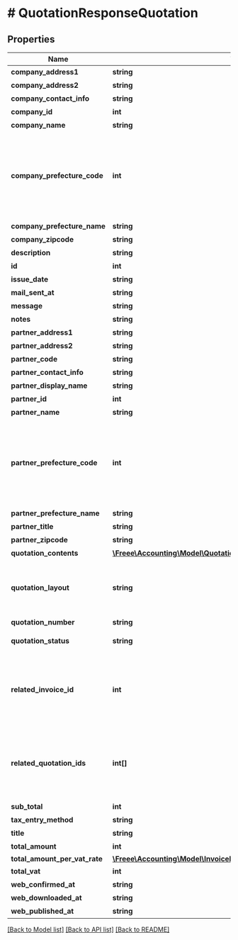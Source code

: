 # # QuotationResponseQuotation

## Properties

Name | Type | Description | Notes
------------ | ------------- | ------------- | -------------
**company_address1** | **string** | 市区町村・番地 | [optional]
**company_address2** | **string** | 建物名・部屋番号など | [optional]
**company_contact_info** | **string** | 事業所担当者名 | [optional]
**company_id** | **int** | 事業所ID |
**company_name** | **string** | 事業所名 |
**company_prefecture_code** | **int** | 都道府県コード（-1: 設定しない、0:北海道、1:青森、2:岩手、3:宮城、4:秋田、5:山形、6:福島、7:茨城、8:栃木、9:群馬、10:埼玉、11:千葉、12:東京、13:神奈川、14:新潟、15:富山、16:石川、17:福井、18:山梨、19:長野、20:岐阜、21:静岡、22:愛知、23:三重、24:滋賀、25:京都、26:大阪、27:兵庫、28:奈良、29:和歌山、30:鳥取、31:島根、32:岡山、33:広島、34:山口、35:徳島、36:香川、37:愛媛、38:高知、39:福岡、40:佐賀、41:長崎、42:熊本、43:大分、44:宮崎、45:鹿児島、46:沖縄 | [optional]
**company_prefecture_name** | **string** | 都道府県 | [optional]
**company_zipcode** | **string** | 郵便番号 | [optional]
**description** | **string** | 概要 | [optional]
**id** | **int** | 見積書ID |
**issue_date** | **string** | 見積日 (yyyy-mm-dd) |
**mail_sent_at** | **string** | メール送信日時(最新) | [optional]
**message** | **string** | メッセージ | [optional]
**notes** | **string** | 備考 | [optional]
**partner_address1** | **string** | 市区町村・番地 | [optional]
**partner_address2** | **string** | 建物名・部屋番号など | [optional]
**partner_code** | **string** | 取引先コード | [optional]
**partner_contact_info** | **string** | 取引先担当者名 | [optional]
**partner_display_name** | **string** | 見積書に表示する取引先名 | [optional]
**partner_id** | **int** | 取引先ID |
**partner_name** | **string** | 取引先名 | [optional]
**partner_prefecture_code** | **int** | 都道府県コード（-1: 設定しない、0:北海道、1:青森、2:岩手、3:宮城、4:秋田、5:山形、6:福島、7:茨城、8:栃木、9:群馬、10:埼玉、11:千葉、12:東京、13:神奈川、14:新潟、15:富山、16:石川、17:福井、18:山梨、19:長野、20:岐阜、21:静岡、22:愛知、23:三重、24:滋賀、25:京都、26:大阪、27:兵庫、28:奈良、29:和歌山、30:鳥取、31:島根、32:岡山、33:広島、34:山口、35:徳島、36:香川、37:愛媛、38:高知、39:福岡、40:佐賀、41:長崎、42:熊本、43:大分、44:宮崎、45:鹿児島、46:沖縄 | [optional]
**partner_prefecture_name** | **string** | 都道府県 | [optional]
**partner_title** | **string** | 敬称（御中、様、(空白)の3つから選択） |
**partner_zipcode** | **string** | 郵便番号 | [optional]
**quotation_contents** | [**\Freee\Accounting\Model\QuotationIndexResponseQuotationContents[]**](QuotationIndexResponseQuotationContents.md) | 見積内容 | [optional]
**quotation_layout** | **string** | 見積書レイアウト * &#x60;default_classic&#x60; - レイアウト１/クラシック (デフォルト)  * &#x60;standard_classic&#x60; - レイアウト２/クラシック  * &#x60;envelope_classic&#x60; - 封筒１/クラシック  * &#x60;default_modern&#x60; - レイアウト１/モダン  * &#x60;standard_modern&#x60; - レイアウト２/モダン  * &#x60;envelope_modern&#x60; - 封筒/モダン |
**quotation_number** | **string** | 見積書番号 |
**quotation_status** | **string** | 見積書ステータス  (unsubmitted: 送付待ち, submitted: 送付済み, all: 全て) |
**related_invoice_id** | **int** | 関連する請求書ID&lt;br&gt; 下記で作成したものが該当します。  &lt;a href&#x3D;\&quot;https://support.freee.co.jp/hc/ja/articles/203318410#1-2\&quot; target&#x3D;\&quot;_blank\&quot;&gt;見積書・納品書を納品書・請求書に変換する&lt;/a&gt;&lt;br&gt; &lt;a href&#x3D;\&quot;https://support.freee.co.jp/hc/ja/articles/209076226\&quot; target&#x3D;\&quot;_blank\&quot;&gt;複数の見積書・納品書から合算請求書を作成する&lt;/a&gt;&lt;br&gt; | [optional]
**related_quotation_ids** | **int[]** | 関連する見積書ID(配列)&lt;br&gt; 下記で作成したものが該当します。  &lt;a href&#x3D;\&quot;https://support.freee.co.jp/hc/ja/articles/203318410#1-2\&quot; target&#x3D;\&quot;_blank\&quot;&gt;見積書・納品書を納品書・請求書に変換する&lt;/a&gt;&lt;br&gt; &lt;a href&#x3D;\&quot;https://support.freee.co.jp/hc/ja/articles/209076226\&quot; target&#x3D;\&quot;_blank\&quot;&gt;複数の見積書・納品書から合算請求書を作成する&lt;/a&gt;&lt;br&gt; | [optional]
**sub_total** | **int** | 小計 | [optional]
**tax_entry_method** | **string** | 見積書の消費税計算方法(inclusive: 内税, exclusive: 外税) |
**title** | **string** | タイトル | [optional]
**total_amount** | **int** | 合計金額 |
**total_amount_per_vat_rate** | [**\Freee\Accounting\Model\InvoiceIndexResponseTotalAmountPerVatRate**](InvoiceIndexResponseTotalAmountPerVatRate.md) |  |
**total_vat** | **int** | 消費税 | [optional]
**web_confirmed_at** | **string** | Web共有取引先確認日時(最新) | [optional]
**web_downloaded_at** | **string** | Web共有ダウンロード日時(最新) | [optional]
**web_published_at** | **string** | Web共有日時(最新) | [optional]

[[Back to Model list]](../../README.md#models) [[Back to API list]](../../README.md#endpoints) [[Back to README]](../../README.md)
